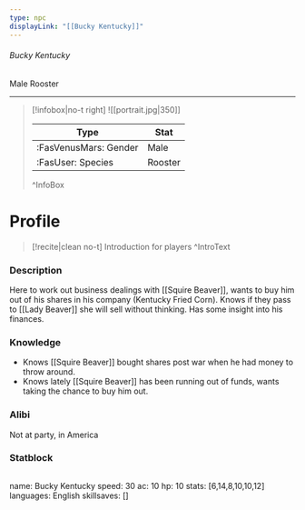 ```yaml
---
type: npc
displayLink: "[[Bucky Kentucky]]"
---
```


###### Bucky Kentucky
<span class="sub2">Male Rooster </span>
___

> [!infobox|no-t right]
> ![[portrait.jpg|350]]
>
> | Type | Stat |
> | ---- | ---- |
> | :FasVenusMars: Gender | Male |
> | :FasUser: Species | Rooster |
>^InfoBox

# Profile

> [!recite|clean no-t]
>	Introduction for players
>^IntroText

### Description
Here to work out business dealings with [[Squire Beaver]], wants to buy him out of his shares in his company (Kentucky Fried Corn). Knows if they pass to [[Lady Beaver]] she will sell without thinking. Has some insight into his finances.

### Knowledge
- Knows [[Squire Beaver]] bought shares post war when he had money to throw around.
- Knows lately [[Squire Beaver]] has been running out of funds, wants taking the chance to buy him out.

### Alibi 
Not at party, in America

### Statblock
>```statblock
name: Bucky Kentucky
speed: 30
ac: 10
hp: 10
stats: [6,14,8,10,10,12]
languages: English
skillsaves: []